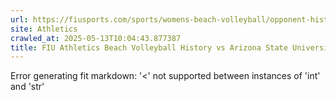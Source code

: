 ```yaml
---
url: https://fiusports.com/sports/womens-beach-volleyball/opponent-history/arizona-state-university/112
site: Athletics
crawled_at: 2025-05-13T10:04:43.877387
title: FIU Athletics Beach Volleyball History vs Arizona State University
---
```


Error generating fit markdown: '<' not supported between instances of 'int' and 'str'